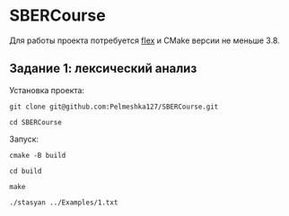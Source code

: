 # SBERCourse

Для работы проекта потребуется [flex](https://gnuwin32.sourceforge.net/packages/flex.htm) и CMake версии не меньше 3.8.

## Задание 1: лексический анализ

Установка проекта:

```
git clone git@github.com:Pelmeshka127/SBERCourse.git

cd SBERCourse
```

Запуск:

```
cmake -B build

cd build

make

./stasyan ../Examples/1.txt
```
